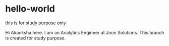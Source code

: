 # hello-world
this is for study purpose only

Hi Akanksha here. I am an Analytics Engineer at Joon Solutions.
This branch is created for study purpose.
